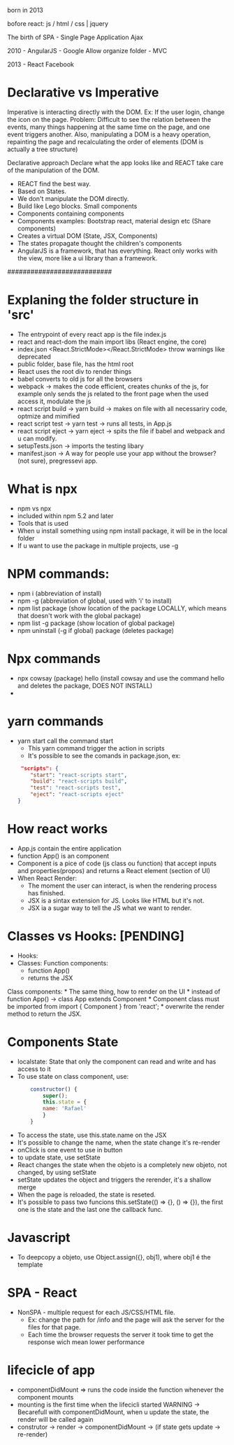 born in 2013

bofore react: js / html / css | jquery

The birth of SPA - Single Page Application
Ajax

2010 - AngularJS - Google
 Allow organize folder - MVC

2013 - React Facebook

# Declarative vs Imperative

Imperative is interacting directly with the DOM.
Ex: If the user login, change the icon on the page.
Problem: Difficult to see the relation between the events, many things happening at the same time on the page, and one event triggers another.
Also, manipulating a DOM is a heavy operation, repainting the page and recalculating the order of elements (DOM is actually a tree structure)

Declarative approach
Declare what the app looks like and REACT take care of the manipulation of the DOM.

- REACT find the best way.
- Based on States.
- We don't manipulate the DOM directly.
- Build like Lego blocks. Small components
- Components containing components
- Components examples: Bootstrap react, material design etc (Share components)
- Creates a virtual DOM (State, JSX, Components)
- The states propagate thought the children's components
- AngularJS is a framework, that has everything. React only works with the view, more like a ui library than a framework.


###########################


# Explaning the folder structure in 'src'
- The entrypoint of every react app is the file index.js
- react and react-dom the main import libs (React engine, the core)
- index.json <React.StrictMode></React.StrictMode> throw warnings like deprecated
- public folder, base file, has the html root <div id="root"></div>
- React uses the root div to render things
- babel converts to old js for all the browsers
- webpack -> makes the code efficient, creates chunks of the js, for example only sends the js related to the front page when the used access it, modulate the js
- react script build -> yarn build -> makes on file with all necessariry code, optmize and mimified
- react script test -> yarn test -> runs all tests, in App.js
- react script eject -> yarn eject -> spits the file if babel and webpack and u can modify.
- setupTests.json -> imports the testing libary
- manifest.json -> A way for people use your app without the browser? (not sure), pregressevi app.



# What is npx
- npm vs npx
- included within npm 5.2 and later
- Tools that is used 
- When u install something using npm install package, it will be in the local folder
- If u want to use the package in multiple projects, use -g


# NPM commands:
- npm i (abbreviation of install)
- npm -g (abbreviation of global, used with 'i' to install)
- npm list package (show location of the package LOCALLY, which means that doesn't work with the global package)
- npm list -g package (show location of global package)
- npm uninstall (-g if global) package (deletes package)

# Npx commands
- npx cowsay (package) hello (install cowsay and use the command hello and deletes the package, DOES NOT INSTALL)
- 

# yarn commands
- yarn start call the command start
    * This yarn command trigger the action in scripts
    * It's possible to see the comands in package.json, ex:
    ```Json
     "scripts": {
        "start": "react-scripts start",
        "build": "react-scripts build",
        "test": "react-scripts test",
        "eject": "react-scripts eject"
    }
    ```


# How react works
- App.js contain the entire application
- function App() is an component
- Component is a pice of code (js class ou function) that accept inputs and properties(propos) and returns a React element (section of UI)
- When React Render:
    * The moment the user can interact, is when the rendering process has finished.
    * JSX is a sintax extension for JS. Looks like HTML but it's not.
    * JSX ia a sugar way to tell the JS what we want to render.


# Classes vs Hooks: [PENDING]
- Hooks: 
- Classes: 
Function components:
    * function App()
    * returns the JSX

Class components:
    * The same thing, how to render on the UI
    * instead of function App() -> class App extends Component
    * Component class must be imported from import { Component } from 'react';
    * overwrite the render method to return the JSX.


# Components State

- localstate: State that only the component can read and write and has access to it
- To use state on class component, use:
    ```javascript
        constructor() {
            super();
            this.state = {
            name: 'Rafael'
            }
        }
    ```
- To access the state, use this.state.name on the JSX
- It's possible to change the name, when the state change it's re-render
- onClick is one event to use in button
- to update state, use setState
- React changes the state when the objeto is a completely new objeto,
not changed, by using setState
- setState updates the object and triggers the rerender, it's a shallow merge
- When the page is reloaded, the state is reseted.
- It's possible to pass two funcions this.setState(() => {}, () => {}), the first one is the state and the last one the callback func.

# Javascript

- To deepcopy a objeto, use Object.assign({}, obj1), where obj1 é the template

# SPA - React
- NonSPA - multiple request for each JS/CSS/HTML file.
    * Ex: change the path for /info and the page will ask the server for the files for that page.
    * Each time the browser requests the server it took time to get the response wich mean lower performance


# lifecicle of app
- componentDidMount => runs the code inside the function whenever the component mounts
- mounting is the first time when the lifecicli started
WARNING -> Becarefull with componentDidMount, when u update the state, the render will be called again
- construtor -> render -> componentDidMount -> (if state gets update -> re-render)
